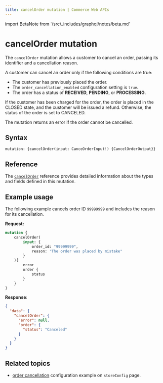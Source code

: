 ```yaml
---
title: cancelOrder mutation | Commerce Web APIs
---
```

import BetaNote from '/src/_includes/graphql/notes/beta.md'

<BetaNote />

# cancelOrder mutation

The `cancelOrder` mutation allows a customer to cancel an order, passing its identifier and a cancellation reason.

A customer can cancel an order only if the following conditions are true:

 * The customer has previously placed the order.
 * The `order_cancellation_enabled` configuration setting is `true`.
 * The order has a status of **RECEIVED**, **PENDING**, or **PROCESSING**.

If the customer has been charged for the order, the order is placed in the CLOSED state, and the customer will be issued a refund. Otherwise, the status of the order is set to CANCELED.

The mutation returns an error if the order cannot be cancelled.

## Syntax

`mutation: {cancelOrder(input: CanceOrderInput!) {CancelOrderOutput}}`

## Reference

The [`cancelOrder`](https://developer.adobe.com/commerce/webapi/graphql-api/index.html#mutation-cancelOrder) reference provides detailed information about the types and fields defined in this mutation.

## Example usage

The following example cancels order ID `99999999` and includes the reason for its cancellation.

**Request:**

```graphql
mutation {
    cancelOrder(
        input: {
            order_id: "99999999",
            reason: "The order was placed by mistake"
        }
    ){
        error
        order {
            status
        }
    }
}
```

**Response:**

```json
{
  "data": {
    "cancelOrder": {
      "error": null,
      "order": {
        "status": "Canceled"
      }
    }
  }
}
```

## Related topics

 * [order cancellation](/src/pages/graphql/schema/store/queries/store-config.md#query-a-stores-order-cancellation-configuration) configuration example on `storeConfig` page.
